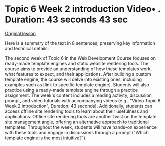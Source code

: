 # Topic 6 Week 2 introduction Video• . Duration: 43 seconds 43 sec

[Original lesson](https://www.coursera.org/learn/uol-web-development/lecture/G4gLH/topic-6-week-2-introduction)

Here is a summary of the text in 8 sentences, preserving key information and technical details:

The second week of Topic 6 in the Web Development Course focuses on ready-made template engines and static website rendering tools. The course aims to provide an understanding of how these templates work, what features to expect, and their applications. After building a custom template engine, the course will delve into existing ones, including examples such as [link to specific template engine]. Students will also practice using a ready-made template engine through a practice assignment. The week's content includes a reading activity, discussion prompt, and video tutorials with accompanying videos (e.g., "Video Topic 6 Week 2 introduction", Duration: 43 seconds). Additionally, students can access offline site rendering tools to learn about their usefulness and applications. Offline site rendering tools are another twist on the template site management angle, offering an alternative approach to traditional templates. Throughout the week, students will have hands-on experience with these tools and engage in discussions through a prompt ("Which template engine is the most intuitive?").

